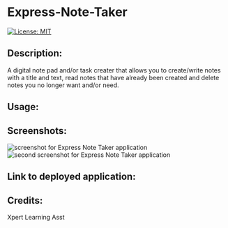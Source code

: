 # Express-Note-Taker

[![License: MIT](https://img.shields.io/badge/License-MIT-yellow.svg)](https://opensource.org/licenses/MIT)

## Description:

A digital note pad and/or task creater that allows you to create/write notes with a title and text, read notes that have already been created and delete notes you no longer want and/or need. 

## Usage:

## Screenshots:
![screenshot for Express Note Taker application](./)
![second screenshot for Express Note Taker application](./)

## Link to deployed application:

## Credits:

Xpert Learning Asst
